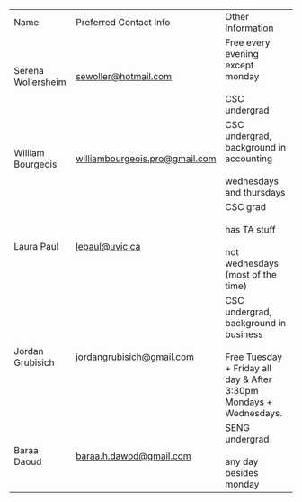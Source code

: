 
|   |   |   |
|---|---|---|
|Name|Preferred Contact Info|Other Information|
|Serena Wollersheim|sewoller@hotmail.com|Free every evening except monday<br><br>CSC undergrad|
|William Bourgeois|williambourgeois.pro@gmail.com|CSC undergrad, background in accounting<br><br>wednesdays and thursdays|
|Laura Paul|lepaul@uvic.ca|CSC grad<br><br>has TA stuff<br><br>not wednesdays (most of the time)|
|Jordan Grubisich| jordangrubisich@gmail.com |CSC undergrad, background in business<br><br>Free Tuesday + Friday all day & After 3:30pm Mondays + Wednesdays.|
|Baraa Daoud|baraa.h.dawod@gmail.com|SENG undergrad<br><br>any day besides monday|
